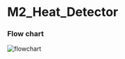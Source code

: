 # M2_Heat_Detector


### Flow chart
![flowchart](https://user-images.githubusercontent.com/101381843/164685854-a90963cf-17fd-43ba-8aa4-46ad7ea67d7e.jpeg)


